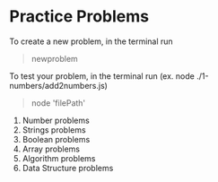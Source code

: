 # Practice Problems

To create a new problem, in the terminal run
> newproblem

To test your problem, in the terminal run (ex. node ./1-numbers/add2numbers.js)
> node 'filePath'

1) Number problems
2) Strings problems
3) Boolean problems
4) Array problems
5) Algorithm problems
6) Data Structure problems